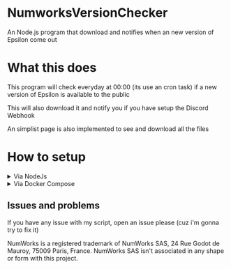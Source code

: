 # NumworksVersionChecker

An Node.js program that download and notifies when an new version of Epsilon come out

# What this does

This program will check everyday at 00:00 (its use an cron task) if a new version of Epsilon is available to the public

This will also download it and notify you if you have setup the Discord Webhook

An simplist page is also implemented to see and download all the files

# How to setup

<details>
    <summary>Via NodeJs</summary>
    Clone this repository, install all the dependencies with

    ```bash
    npm install
    ```

    and run the program with

    ```bash
    npm start
    ```

</details>
<details>
    <summary>Via Docker Compose</summary>
    Here is the docker-compose file
    ```yml
    version: '3'
    services:
      numworksversionchecker:
        image: bloomyindev/numworksversionchecker:v1-release
        ports:
        - "8080:3000"
        volumes:
        - /home/bastien/docker/numvercheck:/app/static
    ```
</details>

## Issues and problems

If you have any issue with my script, open an issue please (cuz i'm gonna try to fix it)

NumWorks is a registered trademark of NumWorks SAS, 24 Rue Godot de Mauroy, 75009 Paris, France.
NumWorks SAS isn't associated in any shape or form with this project.

